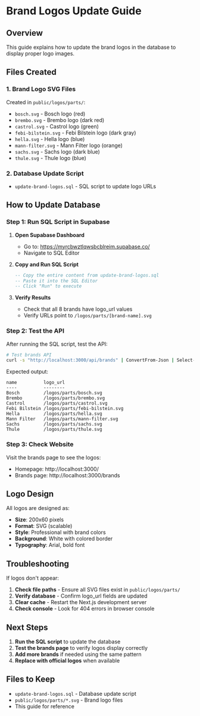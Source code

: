 # Brand Logos Update Guide

## Overview
This guide explains how to update the brand logos in the database to display proper logo images.

## Files Created

### 1. **Brand Logo SVG Files**
Created in `public/logos/parts/`:
- `bosch.svg` - Bosch logo (red)
- `brembo.svg` - Brembo logo (dark red)
- `castrol.svg` - Castrol logo (green)
- `febi-bilstein.svg` - Febi Bilstein logo (dark gray)
- `hella.svg` - Hella logo (blue)
- `mann-filter.svg` - Mann Filter logo (orange)
- `sachs.svg` - Sachs logo (dark blue)
- `thule.svg` - Thule logo (blue)

### 2. **Database Update Script**
- `update-brand-logos.sql` - SQL script to update logo URLs

## How to Update Database

### Step 1: Run SQL Script in Supabase

1. **Open Supabase Dashboard**
   - Go to: https://myrcbwztlqwsbcblreim.supabase.co/
   - Navigate to SQL Editor

2. **Copy and Run SQL Script**
   ```sql
   -- Copy the entire content from update-brand-logos.sql
   -- Paste it into the SQL Editor
   -- Click "Run" to execute
   ```

3. **Verify Results**
   - Check that all 8 brands have logo_url values
   - Verify URLs point to `/logos/parts/[brand-name].svg`

### Step 2: Test the API

After running the SQL script, test the API:

```bash
# Test brands API
curl -s "http://localhost:3000/api/brands" | ConvertFrom-Json | Select-Object -ExpandProperty data | Select-Object name, logo_url | Format-Table
```

Expected output:
```
name          logo_url
----          --------
Bosch         /logos/parts/bosch.svg
Brembo        /logos/parts/brembo.svg
Castrol       /logos/parts/castrol.svg
Febi Bilstein /logos/parts/febi-bilstein.svg
Hella         /logos/parts/hella.svg
Mann Filter   /logos/parts/mann-filter.svg
Sachs         /logos/parts/sachs.svg
Thule         /logos/parts/thule.svg
```

### Step 3: Check Website

Visit the brands page to see the logos:
- Homepage: http://localhost:3000/
- Brands page: http://localhost:3000/brands

## Logo Design

All logos are designed as:
- **Size**: 200x60 pixels
- **Format**: SVG (scalable)
- **Style**: Professional with brand colors
- **Background**: White with colored border
- **Typography**: Arial, bold font

## Troubleshooting

If logos don't appear:
1. **Check file paths** - Ensure all SVG files exist in `public/logos/parts/`
2. **Verify database** - Confirm logo_url fields are updated
3. **Clear cache** - Restart the Next.js development server
4. **Check console** - Look for 404 errors in browser console

## Next Steps

1. **Run the SQL script** to update the database
2. **Test the brands page** to verify logos display correctly
3. **Add more brands** if needed using the same pattern
4. **Replace with official logos** when available

## Files to Keep

- `update-brand-logos.sql` - Database update script
- `public/logos/parts/*.svg` - Brand logo files
- This guide for reference 